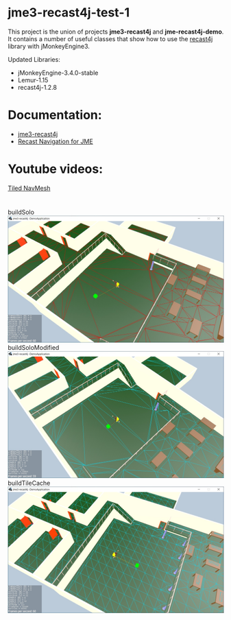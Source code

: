 # jme3-recast4j-test-1
This project is the union of projects **jme3-recast4j** and **jme-recast4j-demo**. It contains a number of useful classes that show how to use the [recast4j](https://github.com/ppiastucki/recast4j) library with jMonkeyEngine3.

Updated Libraries:

- jMonkeyEngine-3.4.0-stable
- Lemur-1.15
- recast4j-1.2.8

# Documentation:
- [jme3-recast4j](https://github.com/MeFisto94/jme3-recast4j-demo/wiki)
- [Recast Navigation for JME](https://wiki.jmonkeyengine.org/docs/3.4/contributions/ai/recast.html)

# Youtube videos:
[Tiled NavMesh](https://youtu.be/rCZWPvcwktQ)


# 
buildSolo
![Screenshot](images/buildSolo.jpg)
buildSoloModified
![Screenshot](images/buildSoloModified.jpg)
buildTileCache
![Screenshot](images/buildTileCache.jpg)

